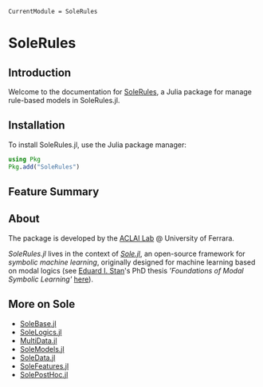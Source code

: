 ```@meta
CurrentModule = SoleRules
```

# SoleRules

## Introduction

Welcome to the documentation for [SoleRules](https://github.com/aclai-lab/SoleRules.jl), a Julia package for manage rule-based models in SoleRules.jl. 

## Installation

To install SoleRules.jl, use the Julia package manager:
```julia
using Pkg
Pkg.add("SoleRules")
```

## Feature Summary

## About

The package is developed by the [ACLAI Lab](https://aclai.unife.it/en/) @ University of Ferrara.

*SoleRules.jl* lives in the context of [*Sole.jl*](https://github.com/aclai-lab/Sole.jl), an open-source framework for *symbolic machine learning*, originally designed for machine learning based on modal logics (see [Eduard I. Stan](https://eduardstan.github.io/)'s PhD thesis *'Foundations of Modal Symbolic Learning'* [here](https://www.repository.unipr.it/bitstream/1889/5219/5/main.pdf)).

## More on Sole
- [SoleBase.jl](https://github.com/aclai-lab/SoleBase.jl)
- [SoleLogics.jl](https://github.com/aclai-lab/SoleLogics.jl)
- [MultiData.jl](https://github.com/aclai-lab/MultiData.jl)
- [SoleModels.jl](https://github.com/aclai-lab/SoleModels.jl)
- [SoleData.jl](https://github.com/aclai-lab/SoleData.jl)
- [SoleFeatures.jl](https://github.com/aclai-lab/SoleFeatures.jl) 
- [SolePostHoc.jl](https://github.com/aclai-lab/SolePostHoc.jl)
